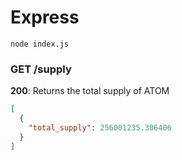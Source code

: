 # Express

```
node index.js
```

### GET /supply

**200**: Returns the total supply of ATOM

```json
[
  {
    "total_supply": 256001235.306406
  }
]
```